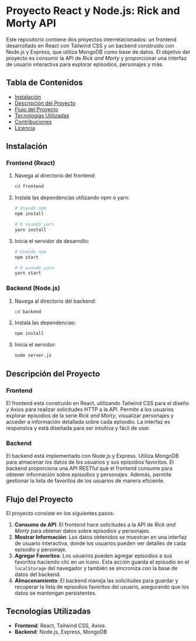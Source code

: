 # Proyecto React y Node.js: Rick and Morty API

Este repositorio contiene dos proyectos interrelacionados: un frontend desarrollado en React con Tailwind CSS y un backend construido con Node.js y Express, que utiliza MongoDB como base de datos. El objetivo del proyecto es consumir la API de *Rick and Morty* y proporcionar una interfaz de usuario interactiva para explorar episodios, personajes y más.

## Tabla de Contenidos
- [Instalación](#instalación)
- [Descripción del Proyecto](#descripción-del-proyecto)
- [Flujo del Proyecto](#flujo-del-proyecto)
- [Tecnologías Utilizadas](#tecnologías-utilizadas)
- [Contribuciones](#contribuciones)
- [Licencia](#licencia)

## Instalación

### Frontend (React)

1. Navega al directorio del frontend:
   ```bash
   cd frontend
   ```

2. Instala las dependencias utilizando npm o yarn:
   ```bash
   # Usando npm
   npm install

   # O usando yarn
   yarn install
   ```

3. Inicia el servidor de desarrollo:
   ```bash
   # Usando npm
   npm start

   # O usando yarn
   yarn start
   ```

### Backend (Node.js)

1. Navega al directorio del backend:
   ```bash
   cd backend
   ```

2. Instala las dependencias:
   ```bash
   npm install
   ```

3. Inicia el servidor:
   ```bash
   node server.js
   ```

## Descripción del Proyecto

### Frontend

El frontend está construido en React, utilizando Tailwind CSS para el diseño y Axios para realizar solicitudes HTTP a la API. Permite a los usuarios explorar episodios de la serie *Rick and Morty*, visualizar personajes y acceder a información detallada sobre cada episodio. La interfaz es responsiva y está diseñada para ser intuitiva y fácil de usar.

### Backend

El backend está implementado con Node.js y Express. Utiliza MongoDB para almacenar los datos de los usuarios y sus episodios favoritos. El backend proporciona una API RESTful que el frontend consume para obtener información sobre episodios y personajes. Además, permite gestionar la lista de favoritos de los usuarios de manera eficiente.

## Flujo del Proyecto

El proyecto consiste en los siguientes pasos:

1. **Consumo de API**: El frontend hace solicitudes a la API de *Rick and Morty* para obtener datos sobre episodios y personajes.
2. **Mostrar Información**: Los datos obtenidos se muestran en una interfaz de usuario interactiva, donde los usuarios pueden ver detalles de cada episodio y personaje.
3. **Agregar Favoritos**: Los usuarios pueden agregar episodios a sus favoritos haciendo clic en un ícono. Esta acción guarda el episodio en el `localStorage` del navegador y también se sincroniza con la base de datos del backend.
4. **Almacenamiento**: El backend maneja las solicitudes para guardar y recuperar la lista de episodios favoritos del usuario, asegurando que los datos se mantengan persistentes.

## Tecnologías Utilizadas

- **Frontend**: React, Tailwind CSS, Axios
- **Backend**: Node.js, Express, MongoDB


